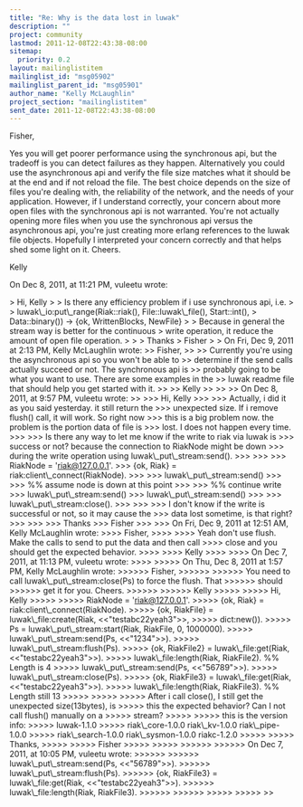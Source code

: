 ```yaml
---
title: "Re: Why is the data lost in luwak"
description: ""
project: community
lastmod: 2011-12-08T22:43:38-08:00
sitemap:
  priority: 0.2
layout: mailinglistitem
mailinglist_id: "msg05902"
mailinglist_parent_id: "msg05901"
author_name: "Kelly McLaughlin"
project_section: "mailinglistitem"
sent_date: 2011-12-08T22:43:38-08:00
---
```



Fisher,

Yes you will get poorer performance using the synchronous api, but the tradeoff 
is you can detect failures as they happen. Alternatively you could use the 
asynchronous api and verify the file size matches what it should be at the end 
and if not reload the file. The best choice depends on the size of files you're 
dealing with, the reliability of the network, and the needs of your 
application. However, if I understand correctly, your concern about more open 
files with the synchronous api is not warranted. You're not actually opening 
more files when you use the synchronous api versus the asynchronous api, you're 
just creating more erlang references to the luwak file objects. Hopefully I 
interpreted your concern correctly and that helps shed some light on it. Cheers.

Kelly

On Dec 8, 2011, at 11:21 PM, vuleetu wrote:

&gt; Hi, Kelly
&gt; 
&gt; Is there any efficiency problem if i use synchronous api, i.e.
&gt; 
&gt; luwak\\_io:put\\_range(Riak::riak(), File::luwak\\_file(), Start::int(),
&gt; Data::binary()) -&gt; {ok, WrittenBlocks, NewFile}
&gt; 
&gt; Because in general the stream way is better for the continuous
&gt; write operation, it reduce the amount of open file operation.
&gt; 
&gt; 
&gt; Thanks
&gt; Fisher
&gt; 
&gt; On Fri, Dec 9, 2011 at 2:13 PM, Kelly McLaughlin  wrote:
&gt;&gt; Fisher,
&gt;&gt; 
&gt;&gt; Currently you're using the asynchronous api so you won't be able to 
&gt;&gt; determine if the send calls actually succeed or not. The synchronous api is 
&gt;&gt; probably going to be what you want to use. There are some examples in the 
&gt;&gt; luwak readme file that should help you get started with it.
&gt;&gt; 
&gt;&gt; Kelly
&gt;&gt; 
&gt;&gt; 
&gt;&gt; On Dec 8, 2011, at 9:57 PM, vuleetu wrote:
&gt;&gt; 
&gt;&gt;&gt; Hi, Kelly
&gt;&gt;&gt; 
&gt;&gt;&gt; Actually, i did it as you said yesterday. it still return the
&gt;&gt;&gt; unexpected size. If i remove flush() call, it will work. So right now
&gt;&gt;&gt; this is a big problem now. the problem is the portion data of file is
&gt;&gt;&gt; lost. I does not happen every time.
&gt;&gt;&gt; 
&gt;&gt;&gt; Is there any way to let me know if the write to riak via luwak is
&gt;&gt;&gt; success or not? because the connection to RiakNode might be down
&gt;&gt;&gt; during the write operation using luwak\\_put\\_stream:send().
&gt;&gt;&gt; 
&gt;&gt;&gt; 
&gt;&gt;&gt; RiakNode = 'riak@127.0.0.1'.
&gt;&gt;&gt; {ok, Riak} = riak:client\\_connect(RiakNode).
&gt;&gt;&gt; 
&gt;&gt;&gt; luwak\\_put\\_stream:send()
&gt;&gt;&gt; 
&gt;&gt;&gt; %% assume node is down at this point
&gt;&gt;&gt; 
&gt;&gt;&gt; %% continue write
&gt;&gt;&gt; luwak\\_put\\_stream:send()
&gt;&gt;&gt; luwak\\_put\\_stream:send()
&gt;&gt;&gt; 
&gt;&gt;&gt; luwak\\_put\\_stream:close().
&gt;&gt;&gt; 
&gt;&gt;&gt; 
&gt;&gt;&gt; I don't know if the write is successful or not, so it may cause the
&gt;&gt;&gt; data lost sometime, is that right?
&gt;&gt;&gt; 
&gt;&gt;&gt; 
&gt;&gt;&gt; Thanks
&gt;&gt;&gt; Fisher
&gt;&gt;&gt; 
&gt;&gt;&gt; On Fri, Dec 9, 2011 at 12:51 AM, Kelly McLaughlin  wrote:
&gt;&gt;&gt;&gt; Fisher,
&gt;&gt;&gt;&gt; 
&gt;&gt;&gt;&gt; Yeah don't use flush. Make the calls to send to put the data and then call 
&gt;&gt;&gt;&gt; close and you should get the expected behavior.
&gt;&gt;&gt;&gt; 
&gt;&gt;&gt;&gt; Kelly
&gt;&gt;&gt;&gt; 
&gt;&gt;&gt;&gt; On Dec 7, 2011, at 11:13 PM, vuleetu wrote:
&gt;&gt;&gt;&gt; 
&gt;&gt;&gt;&gt;&gt; On Thu, Dec 8, 2011 at 1:57 PM, Kelly McLaughlin  wrote:
&gt;&gt;&gt;&gt;&gt;&gt; Fisher,
&gt;&gt;&gt;&gt;&gt;&gt; 
&gt;&gt;&gt;&gt;&gt;&gt; You need to call luwak\\_put\\_stream:close(Ps) to force the flush. That 
&gt;&gt;&gt;&gt;&gt;&gt; should
&gt;&gt;&gt;&gt;&gt;&gt; get it for you. Cheers.
&gt;&gt;&gt;&gt;&gt;&gt; 
&gt;&gt;&gt;&gt;&gt;&gt; Kelly
&gt;&gt;&gt;&gt;&gt; 
&gt;&gt;&gt;&gt;&gt; Hi, Kelly
&gt;&gt;&gt;&gt;&gt; 
&gt;&gt;&gt;&gt;&gt; RiakNode = 'riak@127.0.0.1'.
&gt;&gt;&gt;&gt;&gt; {ok, Riak} = riak:client\\_connect(RiakNode).
&gt;&gt;&gt;&gt;&gt; {ok, RiakFile} = luwak\\_file:create(Riak, &lt;&lt;"testabc22yeah3"&gt;&gt;, 
&gt;&gt;&gt;&gt;&gt; dict:new()).
&gt;&gt;&gt;&gt;&gt; Ps = luwak\\_put\\_stream:start(Riak, RiakFile, 0, 1000000).
&gt;&gt;&gt;&gt;&gt; luwak\\_put\\_stream:send(Ps, &lt;&lt;"1234"&gt;&gt;).
&gt;&gt;&gt;&gt;&gt; luwak\\_put\\_stream:flush(Ps).
&gt;&gt;&gt;&gt;&gt; {ok, RiakFile2} = luwak\\_file:get(Riak, &lt;&lt;"testabc22yeah3"&gt;&gt;).
&gt;&gt;&gt;&gt;&gt; luwak\\_file:length(Riak, RiakFile2). %% Length is 4
&gt;&gt;&gt;&gt;&gt; luwak\\_put\\_stream:send(Ps, &lt;&lt;"56789"&gt;&gt;).
&gt;&gt;&gt;&gt;&gt; luwak\\_put\\_stream:close(Ps).
&gt;&gt;&gt;&gt;&gt; {ok, RiakFile3} = luwak\\_file:get(Riak, &lt;&lt;"testabc22yeah3"&gt;&gt;).
&gt;&gt;&gt;&gt;&gt; luwak\\_file:length(Riak, RiakFile3). %% Length still 13
&gt;&gt;&gt;&gt;&gt; 
&gt;&gt;&gt;&gt;&gt; 
&gt;&gt;&gt;&gt;&gt; After i call close(), I still get the unexpected size(13bytes), is
&gt;&gt;&gt;&gt;&gt; this the expected behavior? Can I not call flush() manually on a
&gt;&gt;&gt;&gt;&gt; stream?
&gt;&gt;&gt;&gt;&gt; 
&gt;&gt;&gt;&gt;&gt; this is the version info:
&gt;&gt;&gt;&gt;&gt; luwak-1.1.0
&gt;&gt;&gt;&gt;&gt; riak\\_core-1.0.0 riak\\_kv-1.0.0 riak\\_pipe-1.0.0
&gt;&gt;&gt;&gt;&gt; riak\\_search-1.0.0 riak\\_sysmon-1.0.0 riakc-1.2.0
&gt;&gt;&gt;&gt;&gt; 
&gt;&gt;&gt;&gt;&gt; Thanks,
&gt;&gt;&gt;&gt;&gt; 
&gt;&gt;&gt;&gt;&gt; Fisher
&gt;&gt;&gt;&gt;&gt; 
&gt;&gt;&gt;&gt;&gt; 
&gt;&gt;&gt;&gt;&gt;&gt; 
&gt;&gt;&gt;&gt;&gt;&gt; On Dec 7, 2011, at 10:05 PM, vuleetu wrote:
&gt;&gt;&gt;&gt;&gt;&gt; 
&gt;&gt;&gt;&gt;&gt;&gt; luwak\\_put\\_stream:send(Ps, &lt;&lt;"56789"&gt;&gt;).
&gt;&gt;&gt;&gt;&gt;&gt; luwak\\_put\\_stream:flush(Ps).
&gt;&gt;&gt;&gt;&gt;&gt; {ok, RiakFile3} = luwak\\_file:get(Riak, &lt;&lt;"testabc22yeah3"&gt;&gt;).
&gt;&gt;&gt;&gt;&gt;&gt; luwak\\_file:length(Riak, RiakFile3).
&gt;&gt;&gt;&gt;&gt;&gt; 
&gt;&gt;&gt;&gt;&gt;&gt; 
&gt;&gt;&gt;&gt;&gt; 
&gt;&gt;&gt;&gt;&gt; 
&gt;&gt; 
